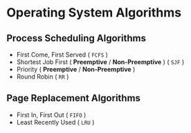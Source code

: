 # Operating System Algorithms

## Process Scheduling Algorithms

- First Come, First Served ( `FCFS` )
- Shortest Job First ( **Preemptive** / **Non-Preemptive** ) ( `SJF` )
- Priority ( **Preemptive** / **Non-Preemptive** )
- Round Robin ( `RR` )

## Page Replacement Algorithms

- First In, First Out ( `FIFO` )
- Least Recently Used ( `LRU` )

